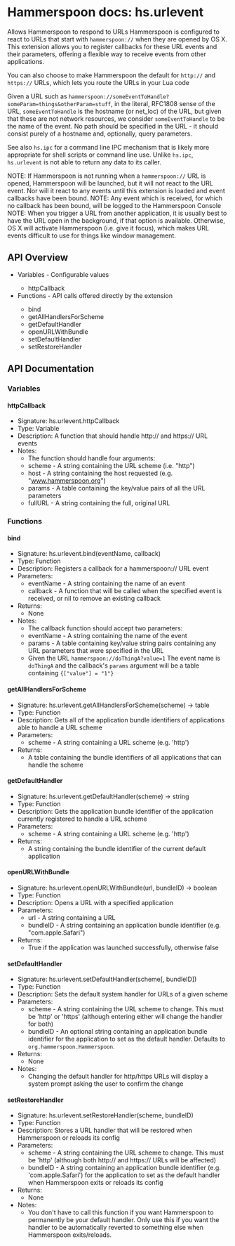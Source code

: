 # Hammerspoon docs: hs.urlevent

Allows Hammerspoon to respond to URLs
Hammerspoon is configured to react to URLs that start with `hammerspoon://` when they are opened by OS X.
This extension allows you to register callbacks for these URL events and their parameters, offering a flexible way to receive events from other applications.

You can also choose to make Hammerspoon the default for `http://` and `https://` URLs, which lets you route the URLs in your Lua code

Given a URL such as `hammerspoon://someEventToHandle?someParam=things&otherParam=stuff`, in the literal, RFC1808 sense of the URL, `someEventToHandle` is the hostname (or net_loc) of the URL, but given that these are not network resources, we consider `someEventToHandle` to be the name of the event. No path should be specified in the URL - it should consist purely of a hostname and, optionally, query parameters.

See also `hs.ipc` for a command line IPC mechanism that is likely more appropriate for shell scripts or command line use. Unlike `hs.ipc`, `hs.urlevent` is not able to return any data to its caller.

NOTE: If Hammerspoon is not running when a `hammerspoon://` URL is opened, Hammerspoon will be launched, but it will not react to the URL event. Nor will it react to any events until this extension is loaded and event callbacks have been bound.
NOTE: Any event which is received, for which no callback has been bound, will be logged to the Hammerspoon Console
NOTE: When you trigger a URL from another application, it is usually best to have the URL open in the background, if that option is available. Otherwise, OS X will activate Hammerspoon (i.e. give it focus), which makes URL events difficult to use for things like window management.

## API Overview
* Variables - Configurable values</li>
  * httpCallback
* Functions - API calls offered directly by the extension</li>
  * bind
  * getAllHandlersForScheme
  * getDefaultHandler
  * openURLWithBundle
  * setDefaultHandler
  * setRestoreHandler

## API Documentation

### Variables

#### httpCallback
  * Signature: hs.urlevent.httpCallback
  * Type: Variable
  * Description: A function that should handle http:// and https:// URL events
  * Notes:
     * The function should handle four arguments:
      * scheme - A string containing the URL scheme (i.e. "http")
      * host - A string containing the host requested (e.g. "www.hammerspoon.org")
      * params - A table containing the key/value pairs of all the URL parameters
      * fullURL - A string containing the full, original URL

### Functions

#### bind
  * Signature: hs.urlevent.bind(eventName, callback)
  * Type: Function
  * Description: Registers a callback for a hammerspoon:// URL event
  * Parameters:
     * eventName - A string containing the name of an event
     * callback - A function that will be called when the specified event is received, or nil to remove an existing callback
  * Returns:
     * None
  * Notes:
     * The callback function should accept two parameters:
      * eventName - A string containing the name of the event
      * params - A table containing key/value string pairs containing any URL parameters that were specified in the URL
     * Given the URL `hammerspoon://doThingA?value=1` The event name is `doThingA` and the callback's `params` argument will be a table containing `{["value"] = "1"}`

#### getAllHandlersForScheme
  * Signature: hs.urlevent.getAllHandlersForScheme(scheme) -> table
  * Type: Function
  * Description: Gets all of the application bundle identifiers of applications able to handle a URL scheme
  * Parameters:
     * scheme - A string containing a URL scheme (e.g. 'http')
  * Returns:
     * A table containing the bundle identifiers of all applications that can handle the scheme

#### getDefaultHandler
  * Signature: hs.urlevent.getDefaultHandler(scheme) -> string
  * Type: Function
  * Description: Gets the application bundle identifier of the application currently registered to handle a URL scheme
  * Parameters:
     * scheme - A string containing a URL scheme (e.g. 'http')
  * Returns:
     * A string containing the bundle identifier of the current default application

#### openURLWithBundle
  * Signature: hs.urlevent.openURLWithBundle(url, bundleID) -> boolean
  * Type: Function
  * Description: Opens a URL with a specified application
  * Parameters:
     * url - A string containing a URL
     * bundleID - A string containing an application bundle identifier (e.g. "com.apple.Safari")
  * Returns:
     * True if the application was launched successfully, otherwise false

#### setDefaultHandler
  * Signature: hs.urlevent.setDefaultHandler(scheme[, bundleID])
  * Type: Function
  * Description: Sets the default system handler for URLs of a given scheme
  * Parameters:
     * scheme - A string containing the URL scheme to change. This must be 'http' or 'https' (although entering either will change the handler for both)
     * bundleID - An optional string containing an application bundle identifier for the application to set as the default handler. Defaults to `org.hammerspoon.Hammerspoon`.
  * Returns:
     * None
  * Notes:
     * Changing the default handler for http/https URLs will display a system prompt asking the user to confirm the change

#### setRestoreHandler
  * Signature: hs.urlevent.setRestoreHandler(scheme, bundleID)
  * Type: Function
  * Description: Stores a URL handler that will be restored when Hammerspoon or reloads its config
  * Parameters:
     * scheme - A string containing the URL scheme to change. This must be 'http' (although both http:// and https:// URLs will be affected)
     * bundleID - A string containing an application bundle identifier (e.g. 'com.apple.Safari') for the application to set as the default handler when Hammerspoon exits or reloads its config
  * Returns:
     * None
  * Notes:
     * You don't have to call this function if you want Hammerspoon to permanently be your default handler. Only use this if you want the handler to be automatically reverted to something else when Hammerspoon exits/reloads.
